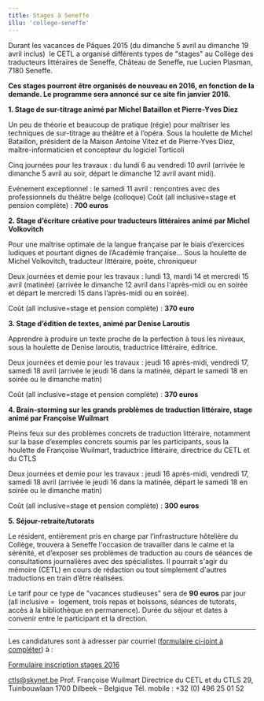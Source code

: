 ```yaml
---
title: Stages à Seneffe
illu: 'college-seneffe'
---
```


Durant les vacances de Pâques 2015 (du dimanche 5 avril au dimanche 19 avril inclus)  le CETL a organisé différents types de "stages" au Collège des traducteurs littéraires de Seneffe, Château de Seneffe, rue Lucien Plasman, 7180 Seneffe.

**Ces stages pourront être organisés de nouveau en 2016, en fonction de la demande. Le programme sera annoncé sur ce site fin janvier 2016.**



**1. Stage de sur-titrage animé par Michel Bataillon et Pierre-Yves Diez**

Un peu de théorie et beaucoup de pratique (régie) pour maîtriser les techniques de sur-titrage au théâtre et à l’opéra.
Sous la houlette de Michel Bataillon, président de la Maison Antoine Vitez et de Pierre-Yves Diez, maître-informaticien et concepteur du logiciel Torticoli

Cinq journées pour les travaux : du lundi 6 au vendredi 10 avril
(arrivée le dimanche 5 avril au soir, départ le dimanche 12 avril avant midi).

Evénement exceptionnel : le samedi 11 avril : rencontres avec des professionnels du théâtre belge (colloque)
Coût (all inclusive=stage et pension complète) : **700 euros**

**2. Stage d’écriture créative pour traducteurs littéraires animé par Michel Volkovitch**

Pour une maîtrise optimale de la langue française par le biais d’exercices ludiques et pourtant dignes de l’Académie française...
Sous la houlette de Michel Volkovitch, traducteur littéraire, poète, chroniqueur

Deux journées et demie pour les travaux : lundi 13, mardi 14 et mercredi 15 avril (matinée)
(arrivée le dimanche 12 avril dans l'après-midi ou en soirée et départ le mercredi 15 dans l’après-midi ou en soirée).

Coût (all inclusive=stage et pension complète) : **370 euro**

**3. Stage d’édition de textes, animé par Denise Laroutis**

Apprendre à produire un texte proche de la perfection à tous les niveaux, sous la houlette de Denise laroutis, traductrice littéraire, éditrice.

Deux journées et demie pour les travaux : jeudi 16 après-midi, vendredi 17, samedi 18 avril
(arrivée le jeudi 16 dans la matinée, départ le samedi 18 en soirée ou le dimanche matin)

Coût (all inclusive=stage et pension complète) : **370 euros**

**4. Brain-storming sur les grands problèmes de traduction littéraire, stage animé par Françoise Wuilmart**

Pleins feux sur des problèmes concrets de traduction littéraire, notamment sur la base d’exemples concrets soumis par les participants, sous la houlette de Françoise Wuilmart, traductrice littéraire, directrice du CETL et du CTLS

Deux journées et demie pour les travaux : jeudi 16 après-midi, vendredi 17, samedi 18 avril
(arrivée le jeudi 16 dans la matinée, départ le samedi 18 en soirée ou le dimanche matin)

Coût (all inclusive=stage et pension complète) : **300 euros**

**5. Séjour-retraite/tutorats**

Le résident, entièrement pris en charge par l’infrastructure hôtelière du Collège, trouvera à Seneffe l'occasion de travailler dans le calme et la sérénité, et d’exposer ses problèmes de traduction au cours de séances de consultations journalières avec des spécialistes. Il pourrait s'agir du mémoire (CETL) en cours de rédaction ou tout simplement d'autres traductions en train d’être réalisées.

Le tarif pour ce type de "vacances studieuses" sera de **90 euros** par jour (all inclusive =  logement, trois repas et boissons, séances de tutorats, accès à la bibliothèque en permanence).
Durée du séjour et dates à convenir entre le participant et la direction.

_________________________________________________________________________________

Les candidatures sont à adresser par courriel ([formulaire ci-joint à compléter](/documents/formulaire_inscription_stages_2016.rtf)) à :

[Formulaire inscription stages 2016](/presentation_stages__surtitrage_paques_seneffe_2016.doc)

ctls@skynet.be
Prof. Françoise Wuilmart
Directrice du CETL et du CTLS
29, Tuinbouwlaan
1700 Dilbeek – Belgique
Tél. mobile : +32 (0) 496 25 01 52
